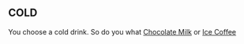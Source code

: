 ## COLD 
You choose a cold drink. So do you what 
[Chocolate Milk](chocomilk.md)
or
[Ice Coffee](icecoff.md)
